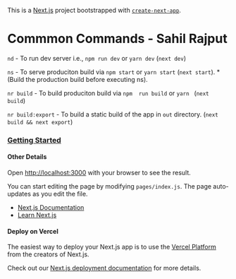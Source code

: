 This is a [Next.js](https://nextjs.org/) project bootstrapped with [`create-next-app`](https://github.com/vercel/next.js/tree/canary/packages/create-next-app).

# Commmon Commands - Sahil Rajput

`nd` - To run dev server i.e., `npm run dev` or `yarn dev` (`next dev`)

`ns` - To serve produciton build via `npm start`  or `yarn start` (`next start`). *(Build the production build before executing ns).

`nr build` - To build produciton build via `npm  run build` or `yarn ` (`next build`) 

`nr build:export` - To build a static build of the app in `out` directory.  (`next build && next export`)

### [Getting Started](https://nextjs.org/docs/getting-started)

#### Other Details

Open [http://localhost:3000](http://localhost:3000) with your browser to see the result.

You can start editing the page by modifying `pages/index.js`. The page auto-updates as you edit the file.

- [Next.js Documentation](https://nextjs.org/docs)
- [Learn Next.js](https://nextjs.org/learn)


#### Deploy on Vercel

The easiest way to deploy your Next.js app is to use the [Vercel Platform](https://vercel.com/import?utm_medium=default-template&filter=next.js&utm_source=create-next-app&utm_campaign=create-next-app-readme) from the creators of Next.js.

Check out our [Next.js deployment documentation](https://nextjs.org/docs/deployment) for more details.
